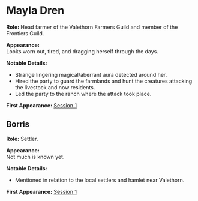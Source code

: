 # Mayla Dren

**Role:** Head farmer of the Valethorn Farmers Guild and member of the Frontiers Guild.

**Appearance:**  
Looks worn out, tired, and dragging herself through the days.

**Notable Details:**  
- Strange lingering magical/aberrant aura detected around her.
- Hired the party to guard the farmlands and hunt the creatures attacking the livestock and now residents.
- Led the party to the ranch where the attack took place.

**First Appearance:** [Session 1](../sessions/session-1.md)

## Borris

**Role:** Settler.

**Appearance:**  
Not much is known yet.

**Notable Details:**  
- Mentioned in relation to the local settlers and hamlet near Valethorn.

**First Appearance:** [Session 1](../sessions/session-1.md)